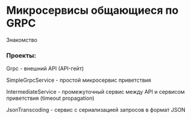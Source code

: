 # Микросервисы общающиеся по GRPC

Знакомство

### Проекты:

Grpc - внешний API (API-гейт)

SimpleGrpcService - простой микросервис приветствия

IntermediateService - промежуточный сервис между API и сервисом приветствия (timeout propagation)

JsonTranscoding - сервис с сериализацией запросов в формат JSON

